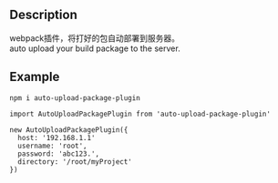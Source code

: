 ## Description 
webpack插件，将打好的包自动部署到服务器。  
auto upload your build package to the server.
## Example
```
npm i auto-upload-package-plugin
```
```
import AutoUploadPackagePlugin from 'auto-upload-package-plugin'
```
```
new AutoUploadPackagePlugin({
  host: '192.168.1.1'
  username: 'root',
  password: 'abc123.',
  directory: '/root/myProject'
})
```